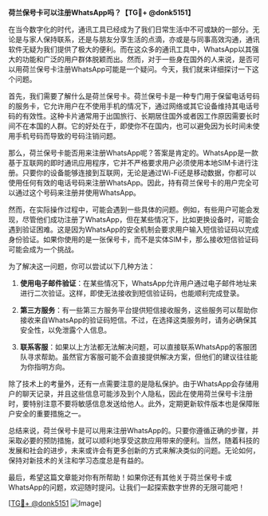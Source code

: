 **荷兰保号卡可以注册WhatsApp吗？【TG💪+ @donk5151】**

在当今数字化的时代，通讯工具已经成为了我们日常生活中不可或缺的一部分。无论是与家人保持联系，还是与朋友分享生活的点滴，亦或是与同事高效沟通，通讯软件无疑为我们提供了极大的便利。而在这众多的通讯工具中，WhatsApp以其强大的功能和广泛的用户群体脱颖而出。然而，对于一些身在国外的人来说，是否可以用荷兰保号卡注册WhatsApp可能是一个疑问。今天，我们就来详细探讨一下这个问题。

首先，我们需要了解什么是荷兰保号卡。荷兰保号卡是一种专门用于保留电话号码的服务卡，它允许用户在不使用手机的情况下，通过网络或其它设备维持其电话号码的有效性。这种卡片通常用于出国旅行、长期居住国外或者因工作原因需要长时间不在本国的人群。它的好处在于，即使你不在国内，也可以避免因为长时间未使用手机号码而导致的号码注销问题。

那么，荷兰保号卡能否用来注册WhatsApp呢？答案是肯定的。WhatsApp是一款基于互联网的即时通讯应用程序，它并不严格要求用户必须使用本地SIM卡进行注册。只要你的设备能够连接到互联网，无论是通过Wi-Fi还是移动数据，你都可以使用任何有效的电话号码来注册WhatsApp。因此，持有荷兰保号卡的用户完全可以通过这个号码来注册并使用WhatsApp。

然而，在实际操作过程中，可能会遇到一些具体的问题。例如，有些用户可能会发现，尽管他们成功注册了WhatsApp，但在某些情况下，比如更换设备时，可能会遇到验证困难。这是因为WhatsApp的安全机制会要求用户输入短信验证码以完成身份验证。如果你使用的是一张保号卡，而不是实体SIM卡，那么接收短信验证码可能会成为一个挑战。

为了解决这一问题，你可以尝试以下几种方法：

1. **使用电子邮件验证**：在某些情况下，WhatsApp允许用户通过电子邮件地址来进行二次验证。这样，即使无法接收到短信验证码，也能顺利完成登录。

2. **第三方服务**：有一些第三方服务平台提供短信接收服务，这些服务可以帮助你接收来自WhatsApp的验证码短信。不过，在选择这类服务时，请务必确保其安全性，以免泄露个人信息。

3. **联系客服**：如果以上方法都无法解决问题，可以直接联系WhatsApp的客服团队寻求帮助。虽然官方客服可能不会直接提供解决方案，但他们的建议往往能为你指明方向。

除了技术上的考量外，还有一点需要注意的是隐私保护。由于WhatsApp会存储用户的聊天记录，并且这些信息可能涉及到个人隐私，因此在使用荷兰保号卡注册时，要特别注意不要将敏感信息发送给他人。此外，定期更新软件版本也是保障账户安全的重要措施之一。

总结来说，荷兰保号卡是可以用来注册WhatsApp的。只要你遵循正确的步骤，并采取必要的预防措施，就可以顺利地享受这款应用带来的便利。当然，随着科技的发展和社会的进步，未来或许会有更多创新的方式来解决类似的问题。无论如何，保持对新技术的关注和学习态度总是有益的。

最后，希望这篇文章能对你有所帮助！如果你还有其他关于荷兰保号卡或WhatsApp的问题，欢迎随时提问。让我们一起探索数字世界的无限可能吧！

[[TG💪+ @donk5151](https://t.me/s/donk5151) ![Image](https://i.postimg.cc/rwNCRYN7/Snipaste-2025-04-30-17-27-05.png)]